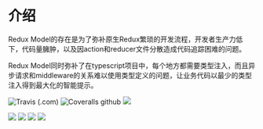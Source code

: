 # 介绍
Redux Model的存在是为了弥补原生Redux繁琐的开发流程，开发者生产力低下，代码量臃肿，以及因action和reducer文件分散造成代码追踪困难的问题。

Redux Model同时弥补了在typescript项目中，每个地方都需要类型注入，而且异步请求和middleware的关系难以使用类型定义的问题，让业务代码以最少的类型注入得到最大化的智能提示。

![Travis (.com)](https://img.shields.io/travis/com/redux-model/redux-model)
![Coveralls github](https://img.shields.io/coveralls/github/redux-model/redux-model)
![](https://img.shields.io/github/license/redux-model/redux-model)

[![](https://img.shields.io/npm/dt/@redux-model/web.svg?label=@redux-model/web)](https://www.npmjs.com/package/@redux-model/web)
[![](https://img.shields.io/npm/dt/@redux-model/react-native.svg?label=@redux-model/react-native)](https://www.npmjs.com/package/@redux-model/react-native)
[![](https://img.shields.io/npm/dt/@redux-model/taro.svg?label=@redux-model/taro)](https://www.npmjs.com/package/@redux-model/taro)
[![](https://img.shields.io/npm/dt/@redux-model/vue.svg?label=@redux-model/vue)](https://www.npmjs.com/package/@redux-model/vue)
